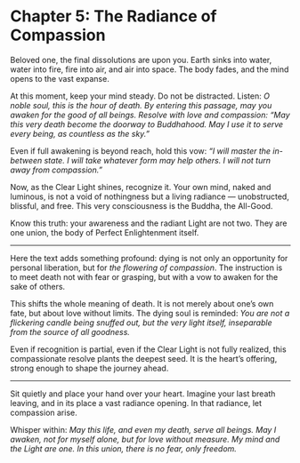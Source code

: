 # Chapter 5: The Radiance of Compassion

Beloved one, the final dissolutions are upon you. Earth sinks into water, water into fire, fire into air, and air into space. The body fades, and the mind opens to the vast expanse.

At this moment, keep your mind steady. Do not be distracted. Listen:
*O noble soul, this is the hour of death. By entering this passage, may you awaken for the good of all beings. Resolve with love and compassion: “May this very death become the doorway to Buddhahood. May I use it to serve every being, as countless as the sky.”*

Even if full awakening is beyond reach, hold this vow: *“I will master the in-between state. I will take whatever form may help others. I will not turn away from compassion.”*

Now, as the Clear Light shines, recognize it. Your own mind, naked and luminous, is not a void of nothingness but a living radiance — unobstructed, blissful, and free. This very consciousness is the Buddha, the All-Good.

Know this truth: your awareness and the radiant Light are not two. They are one union, the body of Perfect Enlightenment itself.

---

Here the text adds something profound: dying is not only an opportunity for personal liberation, but for *the flowering of compassion*. The instruction is to meet death not with fear or grasping, but with a vow to awaken for the sake of others.

This shifts the whole meaning of death. It is not merely about one’s own fate, but about love without limits. The dying soul is reminded: *You are not a flickering candle being snuffed out, but the very light itself, inseparable from the source of all goodness.*

Even if recognition is partial, even if the Clear Light is not fully realized, this compassionate resolve plants the deepest seed. It is the heart’s offering, strong enough to shape the journey ahead.

---

Sit quietly and place your hand over your heart. Imagine your last breath leaving, and in its place a vast radiance opening. In that radiance, let compassion arise.

Whisper within:
*May this life, and even my death, serve all beings.
May I awaken, not for myself alone, but for love without measure.
My mind and the Light are one.
In this union, there is no fear, only freedom.*
